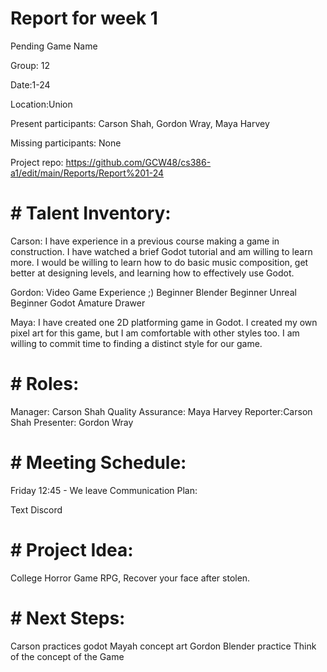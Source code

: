 # Report for week 1

Pending Game Name

Group: 12

Date:1-24

Location:Union

Present participants: Carson Shah, Gordon Wray, Maya Harvey

Missing participants: None

Project repo: https://github.com/GCW48/cs386-a1/edit/main/Reports/Report%201-24


# # Talent Inventory:

Carson: I have experience in a previous course making a game in construction. I have watched a brief Godot tutorial and am willing to learn more. I would be willing to learn how to do basic music composition, get better at designing levels, and learning how to effectively use Godot. 

Gordon: 
Video Game Experience ;)
Beginner Blender
Beginner Unreal
Beginner Godot
Amature Drawer

Maya: I have created one 2D platforming game in Godot. I created my own pixel art for this game, but I am comfortable with other styles too. I am willing to commit time to finding a distinct style for our game. 

# # Roles:
Manager: Carson Shah
Quality Assurance: Maya Harvey
Reporter:Carson Shah
Presenter: Gordon Wray

 # # Meeting Schedule:
Friday 12:45 - We leave
Communication Plan: 

Text
Discord


# # Project Idea:

College Horror Game RPG, Recover your face after stolen.

# # Next Steps:

Carson  practices godot
Mayah concept art
Gordon Blender practice
Think of the concept of the Game
